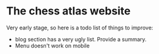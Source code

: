 # The chess atlas website

Very early stage, so here is a todo list of things to improve:

- blog section has a very ugly list. Provide a summary.
- Menu doesn't work on mobile
